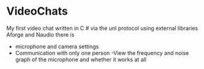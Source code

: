 # VideoChats
 My first video chat written in C # via the unl protocol using external libraries Aforge and Naudio there is
 - microphone and camera settings 
 - Communication with only one person -View the frequency and noise graph of the microphone and whether it works at all
